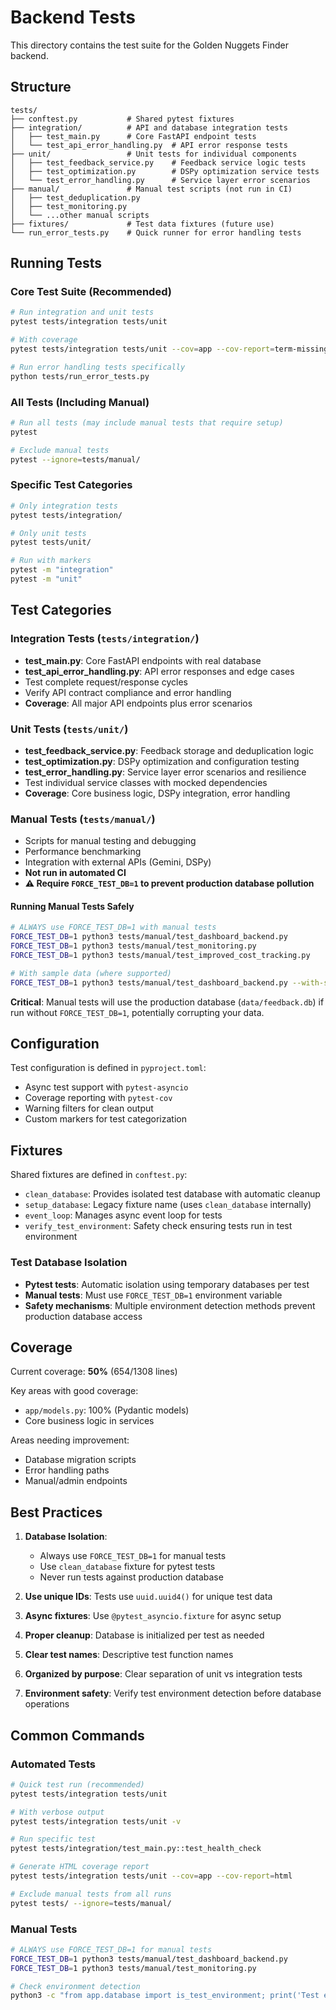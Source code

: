 # Backend Tests

This directory contains the test suite for the Golden Nuggets Finder backend.

## Structure

```
tests/
├── conftest.py           # Shared pytest fixtures
├── integration/          # API and database integration tests
│   ├── test_main.py      # Core FastAPI endpoint tests
│   └── test_api_error_handling.py  # API error response tests
├── unit/                 # Unit tests for individual components
│   ├── test_feedback_service.py    # Feedback service logic tests
│   ├── test_optimization.py        # DSPy optimization service tests
│   └── test_error_handling.py      # Service layer error scenarios
├── manual/               # Manual test scripts (not run in CI)
│   ├── test_deduplication.py
│   ├── test_monitoring.py
│   └── ...other manual scripts
├── fixtures/             # Test data fixtures (future use)
└── run_error_tests.py    # Quick runner for error handling tests
```

## Running Tests

### Core Test Suite (Recommended)
```bash
# Run integration and unit tests
pytest tests/integration tests/unit

# With coverage
pytest tests/integration tests/unit --cov=app --cov-report=term-missing

# Run error handling tests specifically
python tests/run_error_tests.py
```

### All Tests (Including Manual)
```bash
# Run all tests (may include manual tests that require setup)
pytest

# Exclude manual tests
pytest --ignore=tests/manual/
```

### Specific Test Categories
```bash
# Only integration tests
pytest tests/integration/

# Only unit tests  
pytest tests/unit/

# Run with markers
pytest -m "integration"
pytest -m "unit"
```

## Test Categories

### Integration Tests (`tests/integration/`)
- **test_main.py**: Core FastAPI endpoints with real database
- **test_api_error_handling.py**: API error responses and edge cases
- Test complete request/response cycles
- Verify API contract compliance and error handling
- **Coverage**: All major API endpoints plus error scenarios

### Unit Tests (`tests/unit/`)
- **test_feedback_service.py**: Feedback storage and deduplication logic
- **test_optimization.py**: DSPy optimization and configuration testing
- **test_error_handling.py**: Service layer error scenarios and resilience
- Test individual service classes with mocked dependencies
- **Coverage**: Core business logic, DSPy integration, error handling

### Manual Tests (`tests/manual/`)
- Scripts for manual testing and debugging
- Performance benchmarking  
- Integration with external APIs (Gemini, DSPy)
- **Not run in automated CI**
- **⚠️ Require `FORCE_TEST_DB=1` to prevent production database pollution**

#### Running Manual Tests Safely
```bash
# ALWAYS use FORCE_TEST_DB=1 with manual tests
FORCE_TEST_DB=1 python3 tests/manual/test_dashboard_backend.py
FORCE_TEST_DB=1 python3 tests/manual/test_monitoring.py
FORCE_TEST_DB=1 python3 tests/manual/test_improved_cost_tracking.py

# With sample data (where supported)
FORCE_TEST_DB=1 python3 tests/manual/test_dashboard_backend.py --with-sample-data
```

**Critical**: Manual tests will use the production database (`data/feedback.db`) if run without `FORCE_TEST_DB=1`, potentially corrupting your data.

## Configuration

Test configuration is defined in `pyproject.toml`:
- Async test support with `pytest-asyncio`
- Coverage reporting with `pytest-cov`
- Warning filters for clean output
- Custom markers for test categorization

## Fixtures

Shared fixtures are defined in `conftest.py`:
- `clean_database`: Provides isolated test database with automatic cleanup
- `setup_database`: Legacy fixture name (uses `clean_database` internally)
- `event_loop`: Manages async event loop for tests
- `verify_test_environment`: Safety check ensuring tests run in test environment

### Test Database Isolation
- **Pytest tests**: Automatic isolation using temporary databases per test
- **Manual tests**: Must use `FORCE_TEST_DB=1` environment variable
- **Safety mechanisms**: Multiple environment detection methods prevent production database access

## Coverage

Current coverage: **50%** (654/1308 lines)

Key areas with good coverage:
- `app/models.py`: 100% (Pydantic models)
- Core business logic in services

Areas needing improvement:
- Database migration scripts
- Error handling paths
- Manual/admin endpoints

## Best Practices

1. **Database Isolation**: 
   - Always use `FORCE_TEST_DB=1` for manual tests
   - Use `clean_database` fixture for pytest tests
   - Never run tests against production database

2. **Use unique IDs**: Tests use `uuid.uuid4()` for unique test data
3. **Async fixtures**: Use `@pytest_asyncio.fixture` for async setup  
4. **Proper cleanup**: Database is initialized per test as needed
5. **Clear test names**: Descriptive test function names
6. **Organized by purpose**: Clear separation of unit vs integration tests
7. **Environment safety**: Verify test environment detection before database operations

## Common Commands

### Automated Tests
```bash
# Quick test run (recommended)
pytest tests/integration tests/unit

# With verbose output
pytest tests/integration tests/unit -v

# Run specific test
pytest tests/integration/test_main.py::test_health_check

# Generate HTML coverage report
pytest tests/integration tests/unit --cov=app --cov-report=html

# Exclude manual tests from all runs
pytest tests/ --ignore=tests/manual/
```

### Manual Tests  
```bash
# ALWAYS use FORCE_TEST_DB=1 for manual tests
FORCE_TEST_DB=1 python3 tests/manual/test_dashboard_backend.py
FORCE_TEST_DB=1 python3 tests/manual/test_monitoring.py

# Check environment detection
python3 -c "from app.database import is_test_environment; print('Test env:', is_test_environment())"
```